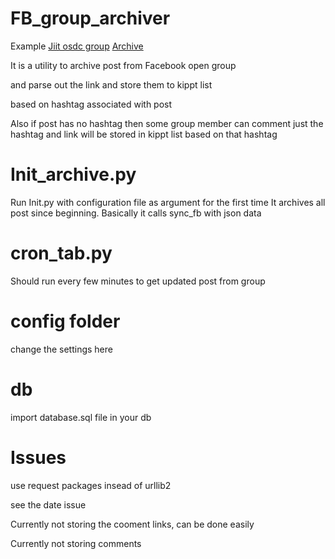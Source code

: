FB_group_archiver
==================
Example <a href="https://www.facebook.com/groups/jiitlug/" target ='_blank'>Jiit osdc group</a>
<a href="https://kippt.com/Osdc_JIIT" target ='_blank'> Archive </a>  

It is a utility to archive post from Facebook open group 

and parse out the link and store them to kippt list

based on hashtag associated with post

Also if post has no hashtag then some group member can comment just the hashtag and link will be stored in kippt list based on that hashtag 


Init_archive.py
=====
Run Init.py with configuration file as argument for the first time
It archives all post since beginning.
Basically it calls sync_fb with json data

cron_tab.py
=======
Should run every few minutes to get updated post from group

config folder
======
change the settings here

db
====
import database.sql file in your db

 
Issues
======
 use request packages insead of urllib2 

 see the date issue
 
 Currently not storing the cooment links, can be done easily

 Currently not storing comments  

 
 
